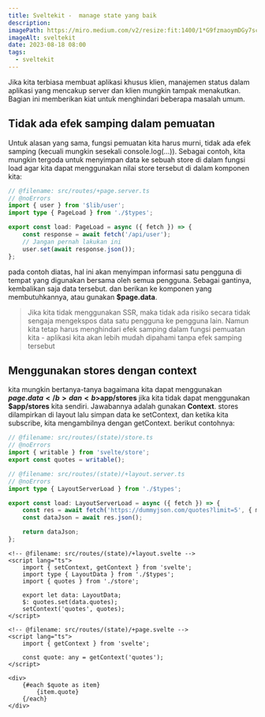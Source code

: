 ```yaml
---
title: Sveltekit -  manage state yang baik
description:
imagePath: https://miro.medium.com/v2/resize:fit:1400/1*G9fzmaoymDGy7scbkgpC7A.png
imageAlt: sveltekit
date: 2023-08-18 08:00
tags:
  - sveltekit
---
```


Jika kita terbiasa membuat aplikasi khusus klien, manajemen status dalam aplikasi yang mencakup server dan klien mungkin tampak menakutkan. Bagian ini memberikan kiat untuk menghindari beberapa masalah umum.

## Tidak ada efek samping dalam pemuatan

Untuk alasan yang sama, fungsi pemuatan kita harus murni, tidak ada efek samping (kecuali mungkin sesekali console.log(...)). Sebagai contoh, kita mungkin tergoda untuk menyimpan data ke sebuah store di dalam fungsi load agar kita dapat menggunakan nilai store tersebut di dalam komponen kita: <br>

```ts
// @filename: src/routes/+page.server.ts
// @noErrors
import { user } from '$lib/user';
import type { PageLoad } from './$types';

export const load: PageLoad = async ({ fetch }) => {
	const response = await fetch('/api/user');
	// Jangan pernah lakukan ini
	user.set(await response.json());
};
```

pada contoh diatas, hal ini akan menyimpan informasi satu pengguna di tempat yang digunakan bersama oleh semua pengguna. Sebagai gantinya, kembalikan saja data tersebut. dan berikan ke komponen yang membutuhkannya, atau gunakan <b>$page.data</b>.

<blockquote>
Jika kita tidak menggunakan SSR, maka tidak ada risiko secara tidak sengaja mengekspos data satu pengguna ke pengguna lain. Namun kita tetap harus menghindari efek samping dalam fungsi pemuatan kita - aplikasi kita akan lebih mudah dipahami tanpa efek samping tersebut
</blockquote>

## Menggunakan stores dengan context

kita mungkin bertanya-tanya bagaimana kita dapat menggunakan <b>$page.data</b> dan <b>$app/stores</b> jika kita tidak dapat menggunakan <b>$app/stores</b> kita sendiri. Jawabannya adalah gunakan <b>Context</b>. stores dilampirkan di layout lalu simpan data ke setContext, dan ketika kita subscribe, kita mengambilnya dengan getContext. berikut contohnya:

```ts
// @filename: src/routes/(state)/store.ts
// @noErrors
import { writable } from 'svelte/store';
export const quotes = writable();
```

```ts
// @filename: src/routes/(state)/+layout.server.ts
// @noErrors
import type { LayoutServerLoad } from './$types';

export const load: LayoutServerLoad = async ({ fetch }) => {
	const res = await fetch('https://dummyjson.com/quotes?limit=5', { method: 'GET' });
	const dataJson = await res.json();

	return dataJson;
};
```

```svelte
<!-- @filename: src/routes/(state)/+layout.svelte -->
<script lang="ts">
	import { setContext, getContext } from 'svelte';
	import type { LayoutData } from './$types';
	import { quotes } from './store';

	export let data: LayoutData;
	$: quotes.set(data.quotes);
	setContext('quotes', quotes);
</script>
```

```svelte
<!-- @filename: src/routes/(state)/+page.svelte -->
<script lang="ts">
	import { getContext } from 'svelte';

	const quote: any = getContext('quotes');
</script>

<div>
	{#each $quote as item}
		{item.quote}
	{/each}
</div>
```
